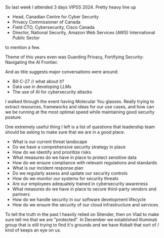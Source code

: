 
So last week I attended 3 days VIPSS 2024. 
Pretty heavy line up 
- Head, Canadian Centre for Cyber Security
- Privacy Commissioner of Canada
- Field CTO, Cybersecurity, Cisco Canada
- Director, National Security, Amazon Web Services (AWS) International Public Sector

to mention a few. 

Theme of this years even was Guarding Privacy, Fortifying Security: Navigating the AI Frontier. 

And as title suggests major conversations were around: 

- Bill C-27 // what about it?
- Data use in developing LLMs 
- The use of AI for cybersecurity attacks

I walked through the event having Molecular You glasses. Really trying to extract resources, frameworks and ideas for our use cases, and how can we be running at the most optimal speed while maintaining good security posture. 

One extremely useful thing I left is a list of questions that leadership team should be asking to make sure that we are in a good place. 

- What is our current threat landscape
- Do we have a comprehensive security strategy in place
- How do we identify and prioritize risks
- What measures do we have in place to protect sensitive data
- How do we ensure compliance with relevant regulations and standards
- What is our incident response plan
- Do we regularly assess and update our security controls
- How do we monitor our systems for security threats
- Are our employees adequately trained in cybersecurity awareness
- What measures do we have in place to secure third-party vendors and partners
- How do we handle security in our software development lifecycle
- How do we ensure the security of our cloud infrastructure and services





To tell the truth in the past I heavily relied on Sitender, then on Vlad to make sure tell me that we are "protected". In December we established Illuminati group that is still trying to find it's grounds and we have Kobalt that sort of / kind of keeps an eye on us. 



